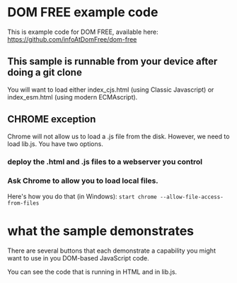 # DOM FREE example code
This is example code for DOM FREE, available here: https://github.com/infoAtDomFree/dom-free

## This sample is runnable from your device after doing a git clone
You will want to load either index_cjs.html (using Classic Javascript) or index_esm.html (using modern ECMAscript).

## CHROME exception
Chrome will not allow us to load a .js file from the disk. However, we need to load lib.js. You have two options.
### deploy the .html and .js files to a webserver you control

### Ask Chrome to allow you to load local files.
Here's how you do that (in Windows):
```start chrome --allow-file-access-from-files```

# what the sample demonstrates
There are several buttons that each demonstrate a capability you might want to use in you DOM-based JavaScript code.

You can see the code that is running in HTML and in lib.js.